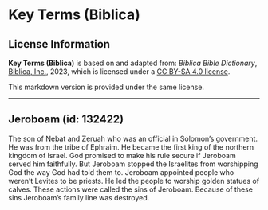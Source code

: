 # Key Terms (Biblica)

## License Information

**Key Terms (Biblica)** is based on and adapted from: _Biblica Bible Dictionary_, [Biblica, Inc.](https://www.biblica.com/), 2023, which is licensed under a [CC BY-SA 4.0 license](https://creativecommons.org/licenses/by-sa/4.0/legalcode.en).

This markdown version is provided under the same license.



--------------------------------

## Jeroboam (id: 132422)

The son of Nebat and Zeruah who was an official in Solomon’s government. He was from the tribe of Ephraim. He became the first king of the northern kingdom of Israel. God promised to make his rule secure if Jeroboam served him faithfully. But Jeroboam stopped the Israelites from worshipping God the way God had told them to. Jeroboam appointed people who weren’t Levites to be priests. He led the people to worship golden statues of calves. These actions were called the sins of Jeroboam. Because of these sins Jeroboam’s family line was destroyed.


